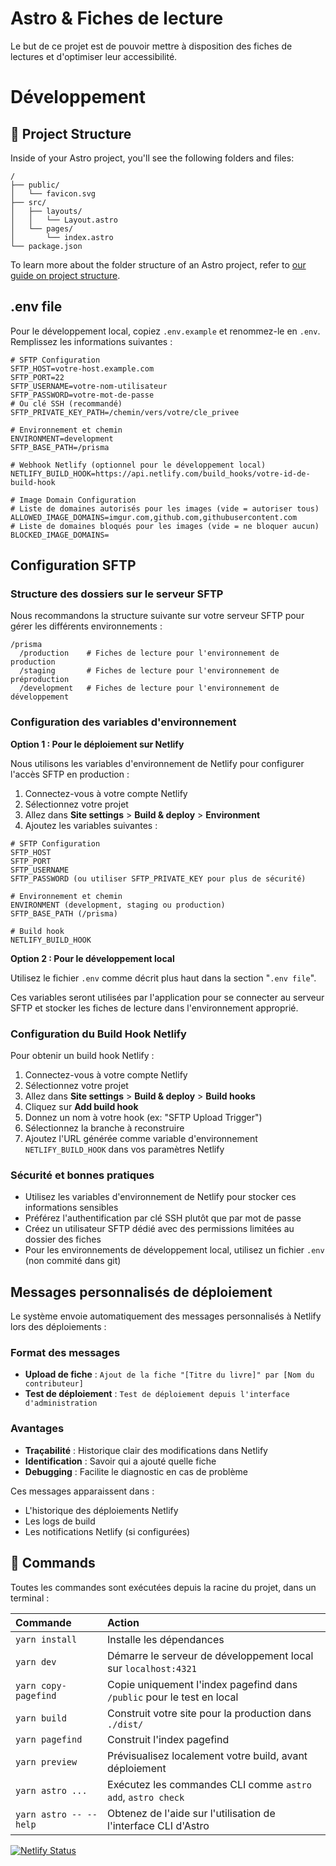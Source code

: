 # Astro & Fiches de lecture

Le but de ce projet est de pouvoir mettre à disposition des fiches de lectures et d'optimiser leur accessibilité. 

# Développement

## 🚀 Project Structure

Inside of your Astro project, you'll see the following folders and files:

```text
/
├── public/
│   └── favicon.svg
├── src/
│   ├── layouts/
│   │   └── Layout.astro
│   └── pages/
│       └── index.astro
└── package.json
```

To learn more about the folder structure of an Astro project, refer to [our guide on project structure](https://docs.astro.build/en/basics/project-structure/).

## .env file
Pour le développement local, copiez `.env.example` et renommez-le en `.env`.
Remplissez les informations suivantes :

```
# SFTP Configuration
SFTP_HOST=votre-host.example.com
SFTP_PORT=22
SFTP_USERNAME=votre-nom-utilisateur
SFTP_PASSWORD=votre-mot-de-passe
# Ou clé SSH (recommandé)
SFTP_PRIVATE_KEY_PATH=/chemin/vers/votre/cle_privee

# Environnement et chemin
ENVIRONMENT=development
SFTP_BASE_PATH=/prisma

# Webhook Netlify (optionnel pour le développement local)
NETLIFY_BUILD_HOOK=https://api.netlify.com/build_hooks/votre-id-de-build-hook

# Image Domain Configuration
# Liste de domaines autorisés pour les images (vide = autoriser tous)
ALLOWED_IMAGE_DOMAINS=imgur.com,github.com,githubusercontent.com
# Liste de domaines bloqués pour les images (vide = ne bloquer aucun)
BLOCKED_IMAGE_DOMAINS=
```

## Configuration SFTP

### Structure des dossiers sur le serveur SFTP
Nous recommandons la structure suivante sur votre serveur SFTP pour gérer les différents environnements :

```
/prisma
  /production    # Fiches de lecture pour l'environnement de production
  /staging       # Fiches de lecture pour l'environnement de préproduction
  /development   # Fiches de lecture pour l'environnement de développement
```

### Configuration des variables d'environnement

**Option 1 : Pour le déploiement sur Netlify**

Nous utilisons les variables d'environnement de Netlify pour configurer l'accès SFTP en production :

1. Connectez-vous à votre compte Netlify
2. Sélectionnez votre projet
3. Allez dans **Site settings** > **Build & deploy** > **Environment**
4. Ajoutez les variables suivantes :

```
# SFTP Configuration
SFTP_HOST
SFTP_PORT
SFTP_USERNAME
SFTP_PASSWORD (ou utiliser SFTP_PRIVATE_KEY pour plus de sécurité)

# Environnement et chemin
ENVIRONMENT (development, staging ou production)
SFTP_BASE_PATH (/prisma)

# Build hook
NETLIFY_BUILD_HOOK
```

**Option 2 : Pour le développement local**

Utilisez le fichier `.env` comme décrit plus haut dans la section "`.env file`".

Ces variables seront utilisées par l'application pour se connecter au serveur SFTP et stocker les fiches de lecture dans l'environnement approprié.

### Configuration du Build Hook Netlify

Pour obtenir un build hook Netlify :
1. Connectez-vous à votre compte Netlify
2. Sélectionnez votre projet
3. Allez dans **Site settings** > **Build & deploy** > **Build hooks**
4. Cliquez sur **Add build hook**
5. Donnez un nom à votre hook (ex: "SFTP Upload Trigger")
6. Sélectionnez la branche à reconstruire
7. Ajoutez l'URL générée comme variable d'environnement `NETLIFY_BUILD_HOOK` dans vos paramètres Netlify

### Sécurité et bonnes pratiques

- Utilisez les variables d'environnement de Netlify pour stocker ces informations sensibles
- Préférez l'authentification par clé SSH plutôt que par mot de passe
- Créez un utilisateur SFTP dédié avec des permissions limitées au dossier des fiches
- Pour les environnements de développement local, utilisez un fichier `.env` (non commité dans git)

## Messages personnalisés de déploiement

Le système envoie automatiquement des messages personnalisés à Netlify lors des déploiements :

### Format des messages
- **Upload de fiche** : `Ajout de la fiche "[Titre du livre]" par [Nom du contributeur]`
- **Test de déploiement** : `Test de déploiement depuis l'interface d'administration`

### Avantages
- **Traçabilité** : Historique clair des modifications dans Netlify
- **Identification** : Savoir qui a ajouté quelle fiche
- **Debugging** : Facilite le diagnostic en cas de problème

Ces messages apparaissent dans :
- L'historique des déploiements Netlify
- Les logs de build
- Les notifications Netlify (si configurées)

## 🧞 Commands

Toutes les commandes sont exécutées depuis la racine du projet, dans un terminal :

| Commande                 | Action                                                                          |
|:-------------------------|:--------------------------------------------------------------------------------|
| `yarn install`           | Installe les dépendances                                                        |
| `yarn dev`         | Démarre le serveur de développement local sur `localhost:4321`                  |
| `yarn copy-pagefind` | Copie uniquement l'index pagefind dans `/public` pour le test en local                               |
| `yarn build`       | Construit votre site pour la production dans `./dist/`                          |
| `yarn pagefind`    | Construit l'index pagefind                                                      |
| `yarn preview`           | Prévisualisez localement votre build, avant déploiement                         |
| `yarn astro ...`         | Exécutez les commandes CLI comme `astro add`, `astro check`                     |
| `yarn astro -- --help`   | Obtenez de l'aide sur l'utilisation de l'interface CLI d'Astro                  |

[![Netlify Status](https://api.netlify.com/api/v1/badges/34286945-ff9a-4d18-9c66-0042e5269beb/deploy-status)](https://app.netlify.com/sites/astro-prisma-102442/deploys)